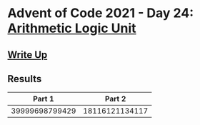 # Advent of Code 2021 - Day 24: [Arithmetic Logic Unit](https://adventofcode.com/2021/day/24)

## [Write Up](https://github.com/CodingAP/advent-of-code/blob/main/writeups/2021/day24_writeup.md)
## Results
| Part 1 | Part 2 | 
|:---:|:---:|
| 39999698799429 | 18116121134117 |